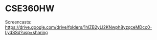# CSE360HW
Screencasts: https://drive.google.com/drive/folders/1hIZB2yLl2KNwph8yzqceMDcc0-LydSSd?usp=sharing
